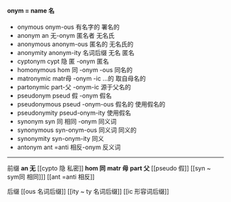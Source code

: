 #### onym = name 名

- onymous  onym-ous 有名字的 署名的
- anonym  an 无-onym 匿名者 无名氏
- anonymous anonym-ous  匿名的 无名氏的
- anonymity anonym-ity 名词后缀 无名 匿名 
- cyptonym cypt 隐 匿 -onym 匿名
- homonymous  hom 同 -onym -ous 同名的
- matronymic matr母 -onym -ic ...的 取自母名的
- partonymic part-父 -onym-ic 源于父名的
- pseudonym  pseud 假 -onym 假名
- pseudonymous pseud -onym-ous 假名的 使用假名的
- pseudonymity pseud-onym-ity 使用假名
- synonym syn 同 相同 -onym 同义词 
- synonymous syn-onym-ous  同义词 同义的
- synonymity syn-onym-ity 同义
- antonym ant =anti 相反-onym 反义词

---
 前缀
 **an 无**
[[cypto 隐 私密]]
**hom 同**
**matr 母**
**part 父**
[[pseudo 假]]
[[syn  ~ sym同 相同]]]
[[ant =anti 相反]]

 后缀
[[ous 名词后缀]]
[[ity  ~ ty 名词后缀]]
[[ic 形容词后缀]]